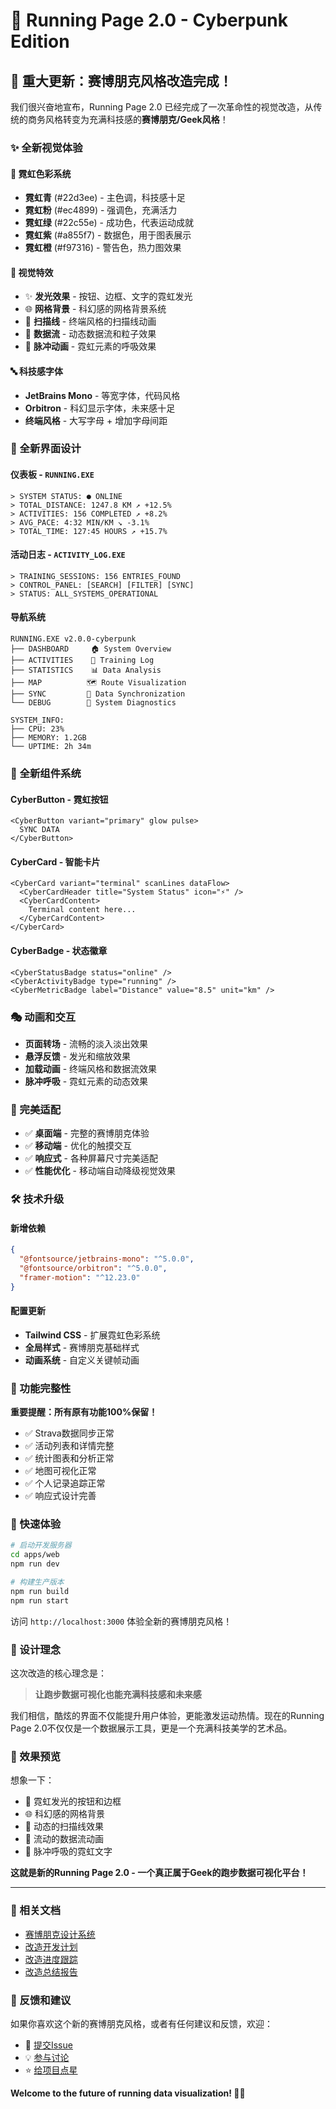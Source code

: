 # 🌟 Running Page 2.0 - Cyberpunk Edition

## 🎯 重大更新：赛博朋克风格改造完成！

我们很兴奋地宣布，Running Page 2.0 已经完成了一次革命性的视觉改造，从传统的商务风格转变为充满科技感的**赛博朋克/Geek风格**！

### ✨ 全新视觉体验

#### 🌈 霓虹色彩系统
- **霓虹青** (#22d3ee) - 主色调，科技感十足
- **霓虹粉** (#ec4899) - 强调色，充满活力  
- **霓虹绿** (#22c55e) - 成功色，代表运动成就
- **霓虹紫** (#a855f7) - 数据色，用于图表展示
- **霓虹橙** (#f97316) - 警告色，热力图效果

#### 🎨 视觉特效
- ✨ **发光效果** - 按钮、边框、文字的霓虹发光
- 🌐 **网格背景** - 科幻感的网格背景系统
- 📡 **扫描线** - 终端风格的扫描线动画
- 🌊 **数据流** - 动态数据流和粒子效果
- 💫 **脉冲动画** - 霓虹元素的呼吸效果

#### 🔤 科技感字体
- **JetBrains Mono** - 等宽字体，代码风格
- **Orbitron** - 科幻显示字体，未来感十足
- **终端风格** - 大写字母 + 增加字母间距

### 🚀 全新界面设计

#### 仪表板 - `RUNNING.EXE`
```
> SYSTEM STATUS: ● ONLINE
> TOTAL_DISTANCE: 1247.8 KM ↗ +12.5%
> ACTIVITIES: 156 COMPLETED ↗ +8.2%
> AVG_PACE: 4:32 MIN/KM ↘ -3.1%
> TOTAL_TIME: 127:45 HOURS ↗ +15.7%
```

#### 活动日志 - `ACTIVITY_LOG.EXE`
```
> TRAINING_SESSIONS: 156 ENTRIES_FOUND
> CONTROL_PANEL: [SEARCH] [FILTER] [SYNC]
> STATUS: ALL_SYSTEMS_OPERATIONAL
```

#### 导航系统
```
RUNNING.EXE v2.0.0-cyberpunk
├── DASHBOARD     🏠 System Overview
├── ACTIVITIES    🏃 Training Log  
├── STATISTICS    📊 Data Analysis
├── MAP          🗺️ Route Visualization
├── SYNC         🔄 Data Synchronization
└── DEBUG        🔧 System Diagnostics

SYSTEM_INFO:
├── CPU: 23%
├── MEMORY: 1.2GB  
└── UPTIME: 2h 34m
```

### 🧩 全新组件系统

#### CyberButton - 霓虹按钮
```tsx
<CyberButton variant="primary" glow pulse>
  SYNC DATA
</CyberButton>
```

#### CyberCard - 智能卡片
```tsx
<CyberCard variant="terminal" scanLines dataFlow>
  <CyberCardHeader title="System Status" icon="⚡" />
  <CyberCardContent>
    Terminal content here...
  </CyberCardContent>
</CyberCard>
```

#### CyberBadge - 状态徽章
```tsx
<CyberStatusBadge status="online" />
<CyberActivityBadge type="running" />
<CyberMetricBadge label="Distance" value="8.5" unit="km" />
```

### 🎭 动画和交互

- **页面转场** - 流畅的淡入淡出效果
- **悬浮反馈** - 发光和缩放效果
- **加载动画** - 终端风格和数据流效果
- **脉冲呼吸** - 霓虹元素的动态效果

### 📱 完美适配

- ✅ **桌面端** - 完整的赛博朋克体验
- ✅ **移动端** - 优化的触摸交互
- ✅ **响应式** - 各种屏幕尺寸完美适配
- ✅ **性能优化** - 移动端自动降级视觉效果

### 🛠️ 技术升级

#### 新增依赖
```json
{
  "@fontsource/jetbrains-mono": "^5.0.0",
  "@fontsource/orbitron": "^5.0.0",
  "framer-motion": "^12.23.0"
}
```

#### 配置更新
- **Tailwind CSS** - 扩展霓虹色彩系统
- **全局样式** - 赛博朋克基础样式
- **动画系统** - 自定义关键帧动画

### 🎯 功能完整性

**重要提醒：所有原有功能100%保留！**

- ✅ Strava数据同步正常
- ✅ 活动列表和详情完整
- ✅ 统计图表和分析正常
- ✅ 地图可视化正常
- ✅ 个人记录追踪正常
- ✅ 响应式设计完善

### 🚀 快速体验

```bash
# 启动开发服务器
cd apps/web
npm run dev

# 构建生产版本
npm run build
npm run start
```

访问 `http://localhost:3000` 体验全新的赛博朋克风格！

### 🎉 设计理念

这次改造的核心理念是：

> **让跑步数据可视化也能充满科技感和未来感**

我们相信，酷炫的界面不仅能提升用户体验，更能激发运动热情。现在的Running Page 2.0不仅仅是一个数据展示工具，更是一个充满科技美学的艺术品。

### 📸 效果预览

想象一下：
- 🌟 霓虹发光的按钮和边框
- 🌐 科幻感的网格背景
- 📡 动态的扫描线效果
- 🌊 流动的数据流动画
- 💫 脉冲呼吸的霓虹文字

**这就是新的Running Page 2.0 - 一个真正属于Geek的跑步数据可视化平台！**

---

### 🔗 相关文档

- [赛博朋克设计系统](./docs/design/cyberpunk-design-system.md)
- [改造开发计划](./docs/cyberpunk-redesign-plan.md)
- [改造进度跟踪](./docs/cyberpunk-progress.md)
- [改造总结报告](./docs/cyberpunk-transformation-summary.md)

### 💬 反馈和建议

如果你喜欢这个新的赛博朋克风格，或者有任何建议和反馈，欢迎：

- 🐛 [提交Issue](https://github.com/oiahoon/running2.0/issues)
- 💡 [参与讨论](https://github.com/oiahoon/running2.0/discussions)
- ⭐ [给项目点星](https://github.com/oiahoon/running2.0)

**Welcome to the future of running data visualization! 🚀✨**
